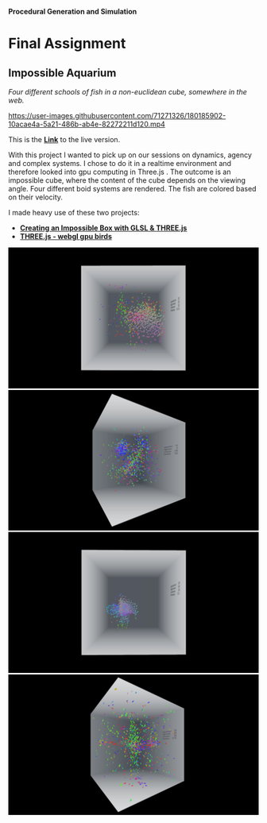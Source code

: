 **Procedural Generation and Simulation**
# Final Assignment

## Impossible Aquarium
*Four different schools of fish in a non-euclidean cube, somewhere in the web.*

https://user-images.githubusercontent.com/71271326/180185902-10acae4a-5a21-486b-ab4e-82272211d120.mp4

This is the [**Link**](https://timrumpf.com/ImpossibleAquarium) to the live version.

With this project I wanted to pick up on our sessions on dynamics, agency and complex systems.
I chose to do it in a realtime environment and therefore looked into gpu computing in Three.js .
The outcome is an impossible cube, where the content of the cube depends on the viewing angle. Four different boid systems are rendered. The fish are colored based on their velocity.

I made heavy use of these two projects:
- [**Creating an Impossible Box with GLSL & THREE.js**](https://dev.to/jessesolomon/creating-an-impossible-box-with-glsl-three-js-3mi5m)
- [**THREE.js - webgl gpu birds**](https://threejs.org/examples/webgl_gpgpu_birds.html)

[![ImpossibleAquarium](./img/impossibleAquarium_3.png)](https://timrumpf.com/ImpossibleAquarium/ "Impossible Aquarium")
[![ImpossibleAquarium](./img/impossibleAquarium_2.png)](https://timrumpf.com/ImpossibleAquarium/ "Impossible Aquarium")
[![ImpossibleAquarium](./img/impossibleAquarium_1.png)](https://timrumpf.com/ImpossibleAquarium/ "Impossible Aquarium")
[![ImpossibleAquarium](./img/impossibleAquarium_4.png)](https://timrumpf.com/ImpossibleAquarium/ "Impossible Aquarium")
